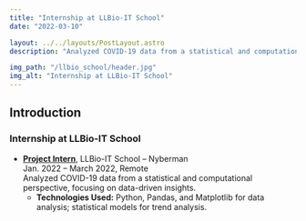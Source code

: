 ```yaml
---
title: "Internship at LLBio-IT School"
date: "2022-03-10"

layout: ../../layouts/PostLayout.astro
description: "Analyzed COVID-19 data from a statistical and computational perspective, focusing on data-driven insights."

img_path: "/llbio_school/header.jpg"
img_alt: "Internship at LLBio-IT School"
---
```


## Introduction

### Internship at LLBio-IT School
- **[Project Intern](https://www.llbschool.org/internship-trainings)**, LLBio-IT School – Nyberman\
Jan. 2022 – March 2022, Remote\
Analyzed COVID-19 data from a statistical and computational perspective, focusing on data-driven insights.
  - **Technologies Used:** Python, Pandas, and Matplotlib for data analysis; statistical models for trend analysis.